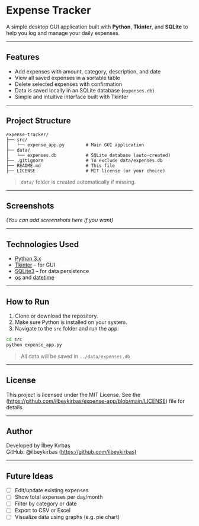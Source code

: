 # Expense Tracker

A simple desktop GUI application built with **Python**, **Tkinter**, and **SQLite** to help you log and manage your daily expenses.

---

## Features

-  Add expenses with amount, category, description, and date
-  View all saved expenses in a sortable table
-  Delete selected expenses with confirmation
-  Data is saved locally in an SQLite database (`expenses.db`)
-  Simple and intuitive interface built with Tkinter

---

## Project Structure

```
expense-tracker/
├── src/
│   └── expense_app.py        # Main GUI application
├── data/
│   └── expenses.db           # SQLite database (auto-created)
├── .gitignore                # To exclude data/expenses.db
├── README.md                 # This file
├── LICENSE                   # MIT license (or your choice)
```

> `data/` folder is created automatically if missing.

---

## Screenshots

*(You can add screenshots here if you want)*

---

## Technologies Used

- [Python 3.x](https://www.python.org/)
- [Tkinter](https://docs.python.org/3/library/tkinter.html) – for GUI
- [SQLite3](https://www.sqlite.org/index.html) – for data persistence
- [os](https://docs.python.org/3/library/os.html) and [datetime](https://docs.python.org/3/library/datetime.html)

---

## How to Run

1. Clone or download the repository.
2. Make sure Python is installed on your system.
3. Navigate to the `src` folder and run the app:

```bash
cd src
python expense_app.py
```

> All data will be saved in `../data/expenses.db`

---

## License

This project is licensed under the MIT License. See the (https://github.com/ilbeykirbas/expense-app/blob/main/LICENSE) file for details.

---

## Author

Developed by İlbey Kırbaş  
GitHub: @ilbeykirbas (https://github.com/ilbeykirbas)

---

## Future Ideas

- [ ] Edit/update existing expenses
- [ ] Show total expenses per day/month
- [ ] Filter by category or date
- [ ] Export to CSV or Excel
- [ ] Visualize data using graphs (e.g. pie chart)
